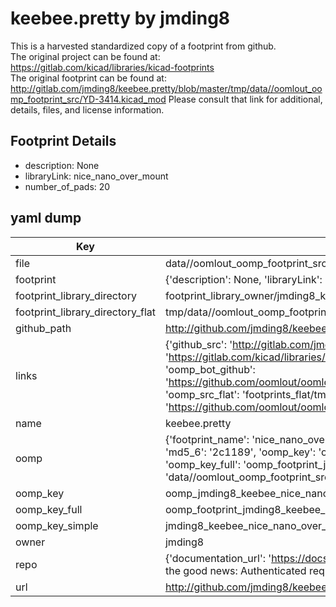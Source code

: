 # keebee.pretty by jmding8  
This is a harvested standardized copy of a footprint from github.  
The original project can be found at:  
https://gitlab.com/kicad/libraries/kicad-footprints  
The original footprint can be found at:
http://gitlab.com/jmding8/keebee.pretty/blob/master/tmp/data//oomlout_oomp_footprint_src/YD-3414.kicad_mod
Please consult that link for additional, details, files, and license information.  
## Footprint Details
* description: None  
* libraryLink: nice_nano_over_mount  
* number_of_pads: 20  
## yaml dump  
| Key | Value |  
| --- | --- |  
| file | data//oomlout_oomp_footprint_src/keebee.pretty/nice_nano_over_mount.kicad_mod |  
| footprint | {'description': None, 'libraryLink': 'nice_nano_over_mount', 'number_of_pads': 20} |  
| footprint_library_directory | footprint_library_owner/jmding8_keebee.pretty |  
| footprint_library_directory_flat | tmp/data//oomlout_oomp_footprint_src/footprints_flat/jmding8_keebee_nice_nano_over_mount/working |  
| github_path | http://github.com/jmding8/keebee.pretty/blob/master/tmp/data//oomlout_oomp_footprint_src/nice_nano_over_mount.kicad_mod |  
| links | {'github_src': 'http://gitlab.com/jmding8/keebee.pretty/blob/master/tmp/data//oomlout_oomp_footprint_src/YD-3414.kicad_mod', 'github_src_repo': 'https://gitlab.com/kicad/libraries/kicad-footprints', 'oomp_bot': 'tmp/data//oomlout_oomp_footprint_src/footprints/jmding8_keebee_nice_nano_over_mount/working', 'oomp_bot_github': 'https://github.com/oomlout/oomlout_oomp_footprint_bot/tree/main/tmp/data//oomlout_oomp_footprint_src/footprints/jmding8_keebee_nice_nano_over_mount/working', 'oomp_src_flat': 'footprints_flat/tmp/data//oomlout_oomp_footprint_src/footprints_flat/jmding8_keebee_nice_nano_over_mount/working', 'oomp_src_flat_github': 'https://github.com/oomlout/oomlout_oomp_footprint_src/tree/main/tmp/data//oomlout_oomp_footprint_src/footprints_flat/jmding8_keebee_nice_nano_over_mount/working'} |  
| name | keebee.pretty |  
| oomp | {'footprint_name': 'nice_nano_over_mount', 'library_name': 'keebee', 'md5': '2c11898262a512471c867fe0152c989e', 'md5_10': '2c11898262', 'md5_5': '2c118', 'md5_6': '2c1189', 'oomp_key': 'oomp_jmding8_keebee_nice_nano_over_mount', 'oomp_key_extra': 'oomp_footprint_jmding8_keebee_nice_nano_over_mount', 'oomp_key_full': 'oomp_footprint_jmding8_keebee_nice_nano_over_mount_2c1189', 'oomp_key_simple': 'jmding8_keebee_nice_nano_over_mount', 'original_filename': 'data//oomlout_oomp_footprint_src/keebee.pretty/nice_nano_over_mount.kicad_mod', 'owner_name': 'jmding8'} |  
| oomp_key | oomp_jmding8_keebee_nice_nano_over_mount |  
| oomp_key_full | oomp_footprint_jmding8_keebee_nice_nano_over_mount |  
| oomp_key_simple | jmding8_keebee_nice_nano_over_mount |  
| owner | jmding8 |  
| repo | {'documentation_url': 'https://docs.github.com/rest/overview/resources-in-the-rest-api#rate-limiting', 'message': "API rate limit exceeded for 84.66.142.224. (But here's the good news: Authenticated requests get a higher rate limit. Check out the documentation for more details.)"} |  
| url | http://github.com/jmding8/keebee.pretty |  

